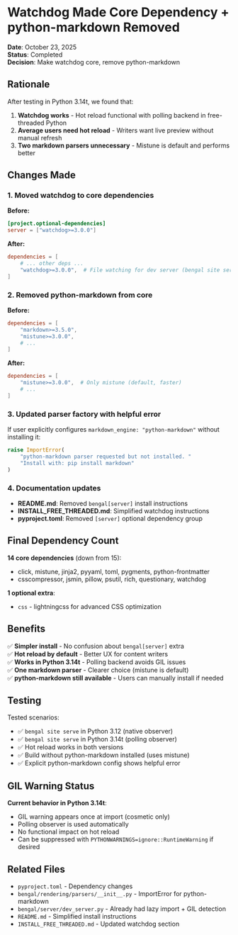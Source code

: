 # Watchdog Made Core Dependency + python-markdown Removed

**Date**: October 23, 2025  
**Status**: Completed  
**Decision**: Make watchdog core, remove python-markdown

## Rationale

After testing in Python 3.14t, we found that:
1. **Watchdog works** - Hot reload functional with polling backend in free-threaded Python
2. **Average users need hot reload** - Writers want live preview without manual refresh
3. **Two markdown parsers unnecessary** - Mistune is default and performs better

## Changes Made

### 1. Moved watchdog to core dependencies

**Before:**
```toml
[project.optional-dependencies]
server = ["watchdog>=3.0.0"]
```

**After:**
```toml
dependencies = [
    # ... other deps ...
    "watchdog>=3.0.0",  # File watching for dev server (bengal site serve)
]
```

### 2. Removed python-markdown from core

**Before:**
```toml
dependencies = [
    "markdown>=3.5.0",
    "mistune>=3.0.0",
    # ...
]
```

**After:**
```toml
dependencies = [
    "mistune>=3.0.0",  # Only mistune (default, faster)
    # ...
]
```

### 3. Updated parser factory with helpful error

If user explicitly configures `markdown_engine: "python-markdown"` without installing it:
```python
raise ImportError(
    "python-markdown parser requested but not installed. "
    "Install with: pip install markdown"
)
```

### 4. Documentation updates

- **README.md**: Removed `bengal[server]` install instructions
- **INSTALL_FREE_THREADED.md**: Simplified watchdog instructions
- **pyproject.toml**: Removed `[server]` optional dependency group

## Final Dependency Count

**14 core dependencies** (down from 15):
- click, mistune, jinja2, pyyaml, toml, pygments, python-frontmatter
- csscompressor, jsmin, pillow, psutil, rich, questionary, watchdog

**1 optional extra**:
- `css` - lightningcss for advanced CSS optimization

## Benefits

✅ **Simpler install** - No confusion about `bengal[server]` extra  
✅ **Hot reload by default** - Better UX for content writers  
✅ **Works in Python 3.14t** - Polling backend avoids GIL issues  
✅ **One markdown parser** - Clearer choice (mistune is default)  
✅ **python-markdown still available** - Users can manually install if needed

## Testing

Tested scenarios:
- ✅ `bengal site serve` in Python 3.12 (native observer)
- ✅ `bengal site serve` in Python 3.14t (polling observer)
- ✅ Hot reload works in both versions
- ✅ Build without python-markdown installed (uses mistune)
- ✅ Explicit python-markdown config shows helpful error

## GIL Warning Status

**Current behavior in Python 3.14t**:
- GIL warning appears once at import (cosmetic only)
- Polling observer is used automatically
- No functional impact on hot reload
- Can be suppressed with `PYTHONWARNINGS=ignore::RuntimeWarning` if desired

## Related Files

- `pyproject.toml` - Dependency changes
- `bengal/rendering/parsers/__init__.py` - ImportError for python-markdown
- `bengal/server/dev_server.py` - Already had lazy import + GIL detection
- `README.md` - Simplified install instructions
- `INSTALL_FREE_THREADED.md` - Updated watchdog section
